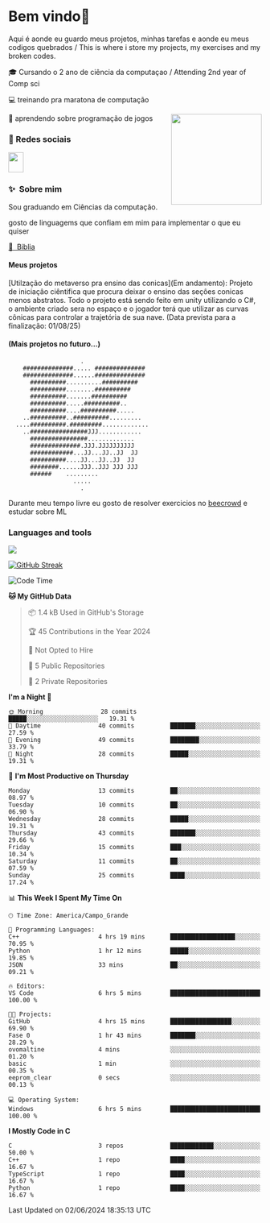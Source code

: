 # Bem vindo👋

Aqui é aonde eu guardo meus projetos, minhas tarefas e aonde eu meus codigos quebrados 
/ This is where i store my projects, my exercises and my broken codes.

🎓 Cursando o 2 ano de ciência da computaçao / Attending 2nd year of Comp sci

💻 treinando pra maratona de computação

👾 aprendendo sobre programação de jogos
<img align='right' src="https://user-images.githubusercontent.com/74038190/212747903-e9bdf048-2dc8-41f9-b973-0e72ff07bfba.gif" height=180 />

### 🔗 Redes sociais


[<img src="https://skillicons.dev/icons?i=linkedin&perline=10" width="30" height="40"/>](https://www.linkedin.com/in/guilherme-zanan-7834a6276)
### ✨&nbsp; Sobre mim
Sou graduando em Ciências da computação. 

gosto de linguagems que confiam em mim para implementar o que eu quiser

[📖&nbsp; Biblia](https://www.amazon.com/Programming-Language-2nd-Brian-Kernighan/dp/0131103628)

#### Meus projetos

[Utilzação do metaverso pra ensino das conicas](Em andamento): Projeto de iniciaçâo ciêntifica que procura deixar o ensino das seçôes conicas menos abstratos. Todo o projeto está sendo feito em unity utilizando o C#, o ambiente criado sera no espaço e o jogador terá que utilizar as curvas cônicas para controlar a trajetória de sua nave. (Data prevista para a finalização: 01/08/25)

#### (Mais projetos no futuro...)

```
                    .                    
    ##############..... ##############   
    ##############......##############   
      ##########..........##########     
      ##########........##########       
      ##########.......##########        
      ##########.....##########..        
      ##########....##########.....      
    ..##########..##########.........    
  ....##########.#########.............  
    ..################JJJ............    
      ################.............      
      ##############.JJJ.JJJJJJJJJJ      
      ############...JJ...JJ..JJ  JJ     
      ##########....JJ...JJ..JJ  JJ      
      ########......JJJ..JJJ JJJ JJJ     
      ######    .........                
                  .....                  
                    .
```

Durante meu tempo livre eu gosto de resolver exercicios no [beecrowd](https://judge.beecrowd.com/) e estudar sobre ML


### Languages and tools
<img src="https://skillicons.dev/icons?i=c,cpp,cs,python,vim,vscode,pycharm,unity,git&perline=10" />




[![GitHub Streak](https://streak-stats.demolab.com?user=Frostbite16&theme=gotham&hide_border=true)](https://git.io/streak-stats)






<!--START_SECTION:waka-->
![Code Time](http://img.shields.io/badge/Code%20Time-24%20hrs%2045%20mins-blue)

**🐱 My GitHub Data** 

> 📦 1.4 kB Used in GitHub's Storage 
 > 
> 🏆 45 Contributions in the Year 2024
 > 
> 🚫 Not Opted to Hire
 > 
> 📜 5 Public Repositories 
 > 
> 🔑 2 Private Repositories 
 > 
**I'm a Night 🦉** 

```text
🌞 Morning                28 commits          █████░░░░░░░░░░░░░░░░░░░░   19.31 % 
🌆 Daytime                40 commits          ███████░░░░░░░░░░░░░░░░░░   27.59 % 
🌃 Evening                49 commits          ████████░░░░░░░░░░░░░░░░░   33.79 % 
🌙 Night                  28 commits          █████░░░░░░░░░░░░░░░░░░░░   19.31 % 
```
📅 **I'm Most Productive on Thursday** 

```text
Monday                   13 commits          ██░░░░░░░░░░░░░░░░░░░░░░░   08.97 % 
Tuesday                  10 commits          ██░░░░░░░░░░░░░░░░░░░░░░░   06.90 % 
Wednesday                28 commits          █████░░░░░░░░░░░░░░░░░░░░   19.31 % 
Thursday                 43 commits          ███████░░░░░░░░░░░░░░░░░░   29.66 % 
Friday                   15 commits          ███░░░░░░░░░░░░░░░░░░░░░░   10.34 % 
Saturday                 11 commits          ██░░░░░░░░░░░░░░░░░░░░░░░   07.59 % 
Sunday                   25 commits          ████░░░░░░░░░░░░░░░░░░░░░   17.24 % 
```


📊 **This Week I Spent My Time On** 

```text
🕑︎ Time Zone: America/Campo_Grande

💬 Programming Languages: 
C++                      4 hrs 19 mins       ██████████████████░░░░░░░   70.95 % 
Python                   1 hr 12 mins        █████░░░░░░░░░░░░░░░░░░░░   19.85 % 
JSON                     33 mins             ██░░░░░░░░░░░░░░░░░░░░░░░   09.21 % 

🔥 Editors: 
VS Code                  6 hrs 5 mins        █████████████████████████   100.00 % 

🐱‍💻 Projects: 
GitHub                   4 hrs 15 mins       █████████████████░░░░░░░░   69.90 % 
Fase 0                   1 hr 43 mins        ███████░░░░░░░░░░░░░░░░░░   28.29 % 
ovomaltine               4 mins              ░░░░░░░░░░░░░░░░░░░░░░░░░   01.20 % 
basic                    1 min               ░░░░░░░░░░░░░░░░░░░░░░░░░   00.35 % 
eeprom_clear             0 secs              ░░░░░░░░░░░░░░░░░░░░░░░░░   00.13 % 

💻 Operating System: 
Windows                  6 hrs 5 mins        █████████████████████████   100.00 % 
```

**I Mostly Code in C** 

```text
C                        3 repos             ████████████░░░░░░░░░░░░░   50.00 % 
C++                      1 repo              ████░░░░░░░░░░░░░░░░░░░░░   16.67 % 
TypeScript               1 repo              ████░░░░░░░░░░░░░░░░░░░░░   16.67 % 
Python                   1 repo              ████░░░░░░░░░░░░░░░░░░░░░   16.67 % 
```




 Last Updated on 02/06/2024 18:35:13 UTC
<!--END_SECTION:waka-->
